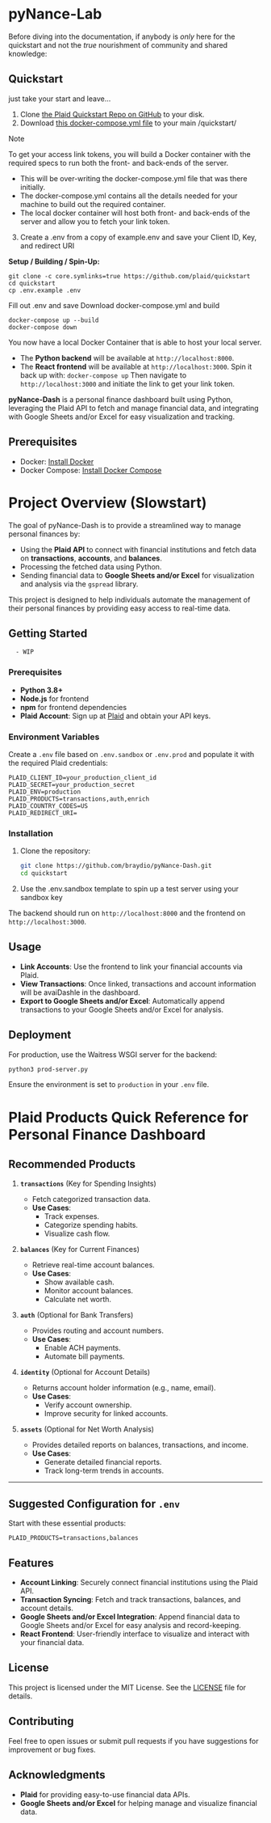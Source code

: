 # pyNance-Lab

Before diving into the documentation, if anybody is *only* here for the quickstart and not the *true* nourishment of community and shared knowledge:

## Quickstart
just take your start and leave...
1. Clone [the Plaid Quickstart Repo on GitHub](https://github.com/plaid/quickstart) to your disk.
2. Download [this docker-compose.yml file](https://github.com/braydio/pyNance-Dash/blob/main/docker-compose.yml) to your main /quickstart/

> [!Note]
> To get your access link tokens, you will build a Docker container with the required specs to run both the front- and back-ends of the server.

  - This will be over-writing the docker-compose.yml file that was there initially.
  - The docker-compose.yml contains all the details needed for your machine to build out the required container.
  - The local docker container will host both front- and back-ends of the server and allow you to fetch your link token.
3. Create a .env from a copy of example.env and save your Client ID, Key, and redirect URI


**Setup / Building / Spin-Up:**

```
git clone -c core.symlinks=true https://github.com/plaid/quickstart
cd quickstart
cp .env.example .env
```
Fill out .env and save
Download docker-compose.yml and build
```
docker-compose up --build
docker-compose down
```
You now have a local Docker Container that is able to host your local server. 
- The **Python backend** will be available at `http://localhost:8000`.
- The **React frontend** will be available at `http://localhost:3000`.
Spin it back up with:
```docker-compose up```
Then navigate to `http://localhost:3000` and initiate the link to get your link token.

**pyNance-Dash** is a personal finance dashboard built using Python, leveraging the Plaid API to fetch and manage financial data, and integrating with Google Sheets and/or Excel for easy visualization and tracking.

## Prerequisites

- Docker: [Install Docker](https://docs.docker.com/get-docker/)
- Docker Compose: [Install Docker Compose](https://docs.docker.com/compose/install/)


# Project Overview (Slowstart)

The goal of pyNance-Dash is to provide a streamlined way to manage personal finances by:
- Using the **Plaid API** to connect with financial institutions and fetch data on **transactions**, **accounts**, and **balances**.
- Processing the fetched data using Python.
- Sending financial data to **Google Sheets and/or Excel** for visualization and analysis via the `gspread` library.

This project is designed to help individuals automate the management of their personal finances by providing easy access to real-time data.


## Getting Started
      - WIP
### Prerequisites
- **Python 3.8+**
- **Node.js** for frontend
- **npm** for frontend dependencies
- **Plaid Account**: Sign up at [Plaid](https://plaid.com) and obtain your API keys.

### Environment Variables
Create a `.env` file based on `.env.sandbox` or `.env.prod` and populate it with the required Plaid credentials:

```
PLAID_CLIENT_ID=your_production_client_id
PLAID_SECRET=your_production_secret
PLAID_ENV=production
PLAID_PRODUCTS=transactions,auth,enrich
PLAID_COUNTRY_CODES=US
PLAID_REDIRECT_URI=
```

### Installation

1. Clone the repository:
   ```bash
   git clone https://github.com/braydio/pyNance-Dash.git
   cd quickstart
   ```

2. Use the .env.sandbox template to spin up a test server using your sandbox key

The backend should run on `http://localhost:8000` and the frontend on `http://localhost:3000`.

## Usage
- **Link Accounts**: Use the frontend to link your financial accounts via Plaid.
- **View Transactions**: Once linked, transactions and account information will be avaiDashle in the dashboard.
- **Export to Google Sheets and/or Excel**: Automatically append transactions to your Google Sheets and/or Excel for analysis.

## Deployment
For production, use the Waitress WSGI server for the backend:
```bash
python3 prod-server.py
```
Ensure the environment is set to `production` in your `.env` file.


# Plaid Products Quick Reference for Personal Finance Dashboard

## Recommended Products

1. **`transactions`** (Key for Spending Insights)
   - Fetch categorized transaction data.
   - **Use Cases**:
     - Track expenses.
     - Categorize spending habits.
     - Visualize cash flow.

2. **`balances`** (Key for Current Finances)
   - Retrieve real-time account balances.
   - **Use Cases**:
     - Show available cash.
     - Monitor account balances.
     - Calculate net worth.

3. **`auth`** (Optional for Bank Transfers)
   - Provides routing and account numbers.
   - **Use Cases**:
     - Enable ACH payments.
     - Automate bill payments.

4. **`identity`** (Optional for Account Details)
   - Returns account holder information (e.g., name, email).
   - **Use Cases**:
     - Verify account ownership.
     - Improve security for linked accounts.

5. **`assets`** (Optional for Net Worth Analysis)
   - Provides detailed reports on balances, transactions, and income.
   - **Use Cases**:
     - Generate detailed financial reports.
     - Track long-term trends in accounts.

---

## Suggested Configuration for `.env`

Start with these essential products:
```plaintext
PLAID_PRODUCTS=transactions,balances
```

## Features
- **Account Linking**: Securely connect financial institutions using the Plaid API.
- **Transaction Syncing**: Fetch and track transactions, balances, and account details.
- **Google Sheets and/or Excel Integration**: Append financial data to Google Sheets and/or Excel for easy analysis and record-keeping.
- **React Frontend**: User-friendly interface to visualize and interact with your financial data.

## License
This project is licensed under the MIT License. See the [LICENSE](LICENSE) file for details.

## Contributing
Feel free to open issues or submit pull requests if you have suggestions for improvement or bug fixes.

## Acknowledgments
- **Plaid** for providing easy-to-use financial data APIs.
- **Google Sheets and/or Excel** for helping manage and visualize financial data.

